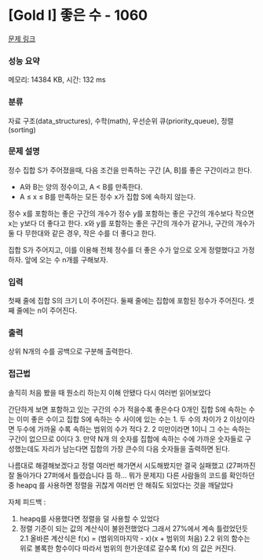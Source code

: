 # [Gold I] 좋은 수 - 1060 

[문제 링크](https://www.acmicpc.net/problem/1060) 

### 성능 요약

메모리: 14384 KB, 시간: 132 ms

### 분류

자료 구조(data_structures), 수학(math), 우선순위 큐(priority_queue), 정렬(sorting)

### 문제 설명

<p>정수 집합 S가 주어졌을때, 다음 조건을 만족하는 구간 [A, B]를 좋은 구간이라고 한다.</p>

<ul>
	<li>A와 B는 양의 정수이고, A < B를 만족한다.</li>
	<li>A ≤ x ≤ B를 만족하는 모든 정수 x가 집합 S에 속하지 않는다.</li>
</ul>

<p>정수 x를 포함하는 좋은 구간의 개수가 정수 y를 포함하는 좋은 구간의 개수보다 작으면 x는 y보다 더 좋다고 한다. x와 y를 포함하는 좋은 구간의 개수가 같거나, 구간의 개수가 둘 다 무한대와 같은 경우, 작은 수를 더 좋다고 한다.</p>

<p>집합 S가 주어지고, 이를 이용해 전체 정수를 더 좋은 수가 앞으로 오게 정렬했다고 가정하자. 앞에 오는 수 n개를 구해보자.</p>

### 입력 

 <section id="input">
<p>첫째 줄에 집합 S의 크기 L이 주어진다. 둘째 줄에는 집합에 포함된 정수가 주어진다. 셋째 줄에는 n이 주어진다.</p>
</section>

### 출력 

 <p>상위 N개의 수를 공백으로 구분해 출력한다.</p>

### 접근법 
솔직히 처음 봤을 때 뭔소리 하는지 이해 안됐다
다시 여러번 읽어보았다

간단하게 보면 포함하고 있는 구간의 수가 적을수록 좋은수다
0개인 집합 S에 속하는 수는 이미 좋은 수이고
집합 S에 속하는 수 사이에 있는 수는
    1. 두 수의 차이가 2 이상이라면 두수에 가까울 수록 속하는 범위의 수가 적다
    2. 2 미만이라면 1이니 그 수는 속하는 구간이 없으므로 0이다
    3. 만약 N개 의 숫자를 집합에 속하는 수에 가까운 숫자들로 구성했는데도 자리가 남는다면 집합의 가장 큰수의 다음 숫자들을 출력하면 된다.

나름대로 해결해보겠다고 정렬 여러번 해가면서 시도해봤지만 결국 실패했고
(27퍼까진 잘 돌아가다 27퍼에서 틀렸습니다 뜸 하... 뭐가 문제지)
다른 사람들의 코드를 확인하던 중 heapq 를 사용하면 정렬을 귀찮게 여러번 안 해줘도 되었다는 것을 깨달았다

자체 피드백 :
1. heapq를 사용했다면 정렬을 덜 사용할 수 있었다
2. 정렬 기준이 되는 값의 계산식이 불완전했었다 그래서 27%에서 계속 틀렸었던듯
    2.1 올바른 계산식은 f(x) = (범위의마지막 - x)(x + 범위의 처음) 
    2.2 위의 함수는 위로 볼록한 함수이다 따라서 범위의 한가운데로 갈수록 f(x) 의 값은 커진다.